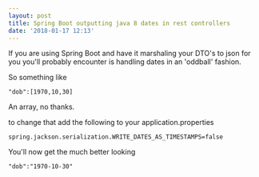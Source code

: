 ```yaml
---
layout: post
title: Spring Boot outputting java 8 dates in rest controllers
date: '2018-01-17 12:13'
---
```


If you are using Spring Boot and have it marshaling your DTO's to json for you you'll probably encounter is handling dates in an 'oddball' fashion.

So something like

```
"dob":[1970,10,30]
```

An array, no thanks.

to change that add the following to your application.properties

```
spring.jackson.serialization.WRITE_DATES_AS_TIMESTAMPS=false
```

You'll now get the much better looking

```
"dob":"1970-10-30"
```
